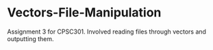 # Vectors-File-Manipulation
Assignment 3 for CPSC301. Involved reading files through vectors and outputting them.
